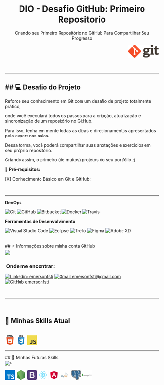 <h1 align="center">DIO - Desafio GitHub: Primeiro Repositorio</h1>

<p align="center">
Criando seu Primeiro Repositório no GitHub Para Compartilhar Seu Progresso
</p>
<img align='right'  alt="gitLogo" src="img/logo.png" width="20%">
<br>
<h2 align="left"> 
<br>
<hr>
<h2>## 💻 Desafio do Projeto</h2>

<p>Reforce seu conhecimento em Git com um desafio de projeto totalmente prático,
<p>onde você executará todos os passos para a criação, atualização e sincronização de um repositório no GitHub. 
<p>Para isso, tenha em mente todas as dicas e direcionamentos apresentados pelo expert nas aulas. 
<p>Dessa forma, você poderá compartilhar suas anotações e exercícios em seu próprio repositório. 
<p>Criando assim, o primeiro (de muitos) projetos do seu portfólio ;)

**🚀 Pré-requisitos:**

[X] Conhecimento Básico em Git e GitHub;

<br>

<hr>

**DevOps**

![Git](https://img.shields.io/badge/-Git-333333?style=flat&logo=git)
![GitHub](https://img.shields.io/badge/-GitHub-333333?style=flat&logo=github)
![Bitbucket](https://img.shields.io/badge/-Bitbucket-333333?style=flat&logo=bitbucket)
![Docker](https://img.shields.io/badge/-Docker-333333?style=flat&logo=docker)
![Travis](https://img.shields.io/badge/-Travis-333333?style=flat&logo=travis)

**Ferramentas de Desenvolvimento**

![Visual Studio Code](https://img.shields.io/badge/-Visual%20Studio%20Code-333333?style=flat&logo=visual-studio-code&logoColor=007ACC)
![Eclipse](https://img.shields.io/badge/-Eclipse-333333?style=flat&logo=eclipse-ide&logoColor=2C2255)
![Trello](https://img.shields.io/badge/-Trello-333333?style=flat&logo=trello&logoColor=007ACC)
![Figma](https://img.shields.io/badge/-Figma-333333?style=flat&logo=figma&logoColor=007ACC)
![Adobe XD](https://img.shields.io/badge/-Adobe%20XD-333333?style=flat&logo=adobe-xd&logoColor=007ACC)

<br/>
## ⭐ Informações sobre minha conta GitHub
<br>

<a href="https://github.com/emersonfsti">
  <img height="180em" src="https://github-readme-stats.vercel.app/api?username=emersonfsti&theme=dracula&show_icons=true" />
</a>
<br/>
<h3> &nbsp;Onde me encontrar: </h3>

[![Linkedin: emersonfsti](https://img.shields.io/badge/-emersonfsti-blue?style=flat-square&logo=Linkedin&logoColor=white&link=linkedin.com/in/emersonfsti)](www.linkedin.com/in/emersonfsti)
[![Gmail emersonfsti@gmail.com](https://img.shields.io/badge/-emersonfsti@gmail.com-006bed?style=flat-square&logo=Gmail&logoColor=white&link=mailto:SEU-EMAIL)](mailto:SEU-EMAIL)
[![GitHub emersonfsti](https://img.shields.io/github/followers/emersonfsti?label=follow&style=social)]("https://github.com/emersonfsti")

<br>
<hr>
<br>

## 🔖 Minhas Skills Atual

<br>
<code><img height="32" src="https://raw.githubusercontent.com/github/explore/80688e429a7d4ef2fca1e82350fe8e3517d3494d/topics/html/html.png" alt="HTML5"/></code>
<code><img height="32" src="https://raw.githubusercontent.com/github/explore/80688e429a7d4ef2fca1e82350fe8e3517d3494d/topics/css/css.png" alt="CSS"/></code>
<code><img height="32" src="https://raw.githubusercontent.com/github/explore/80688e429a7d4ef2fca1e82350fe8e3517d3494d/topics/javascript/javascript.png" alt="Javascript"/></code>
<br>
<hr>
## 🔖 Minhas Futuras Skills

<br>
<code><img height="32" src="https://cdn.iconscout.com/icon/free/png-512/c-programming-569564.png" alt="c"/></code>

<code><img height="32" src="https://raw.githubusercontent.com/github/explore/80688e429a7d4ef2fca1e82350fe8e3517d3494d/topics/typescript/typescript.png" alt="Typescript"/></code>
<code><img height="32" src="https://raw.githubusercontent.com/github/explore/80688e429a7d4ef2fca1e82350fe8e3517d3494d/topics/nodejs/nodejs.png" alt="Nodejs"/></code>
<code><img height="32" src="https://raw.githubusercontent.com/github/explore/80688e429a7d4ef2fca1e82350fe8e3517d3494d/topics/bootstrap/bootstrap.png" alt="Bootstrap"/></code>
<code><img height="32" src="https://raw.githubusercontent.com/github/explore/80688e429a7d4ef2fca1e82350fe8e3517d3494d/topics/react/react.png" alt="React"/></code>
<code><img height="32" src="https://raw.githubusercontent.com/github/explore/80688e429a7d4ef2fca1e82350fe8e3517d3494d/topics/angular/angular.png" alt="Angular"/></code>
<code><img height="32" src="https://raw.githubusercontent.com/github/explore/80688e429a7d4ef2fca1e82350fe8e3517d3494d/topics/mysql/mysql.png" alt="MySQL"/></code>
<code><img height="32" src="https://raw.githubusercontent.com/github/explore/80688e429a7d4ef2fca1e82350fe8e3517d3494d/topics/postgresql/postgresql.png" alt="PostegreSQL"/></code>
<code><img height="32" src="https://raw.githubusercontent.com/github/explore/80688e429a7d4ef2fca1e82350fe8e3517d3494d/topics/mongodb/mongodb.png" alt="MongoDB"/></code>
